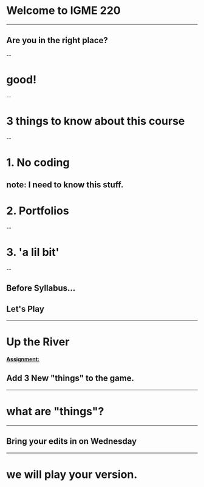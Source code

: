 # Welcome to IGME 220

---
## Are you in the right place?
--
# good! 

--
# 3 things to know about this course

--
# 1. No coding 
note: I need to know this stuff.
--
# 2. Portfolios

--

# 3. 'a lil bit'

--
## Before Syllabus...
## Let's Play

---
# **Up the River**

#### <u>Assignment: </u>
## Add 3 New "things" to the game.

---
# what are "things"?

---
## Bring your edits in on Wednesday

---
# we will play your version.

